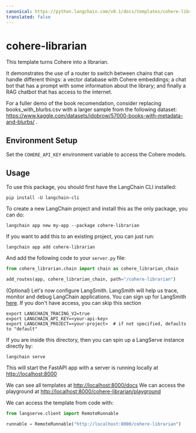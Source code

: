 ```yaml
---
canonical: https://python.langchain.com/v0.1/docs/templates/cohere-librarian
translated: false
---
```


# cohere-librarian

This template turns Cohere into a librarian.

It demonstrates the use of a router to switch between chains that can handle different things: a vector database with Cohere embeddings; a chat bot that has a prompt with some information about the library; and finally a RAG chatbot that has access to the internet.

For a fuller demo of the book recomendation, consider replacing books_with_blurbs.csv with a larger sample from the following dataset: https://www.kaggle.com/datasets/jdobrow/57000-books-with-metadata-and-blurbs/ .

## Environment Setup

Set the `COHERE_API_KEY` environment variable to access the Cohere models.

## Usage

To use this package, you should first have the LangChain CLI installed:

```shell
pip install -U langchain-cli
```

To create a new LangChain project and install this as the only package, you can do:

```shell
langchain app new my-app --package cohere-librarian
```

If you want to add this to an existing project, you can just run:

```shell
langchain app add cohere-librarian
```

And add the following code to your `server.py` file:

```python
from cohere_librarian.chain import chain as cohere_librarian_chain

add_routes(app, cohere_librarian_chain, path="/cohere-librarian")
```

(Optional) Let's now configure LangSmith.
LangSmith will help us trace, monitor and debug LangChain applications.
You can sign up for LangSmith [here](https://smith.langchain.com/).
If you don't have access, you can skip this section

```shell
export LANGCHAIN_TRACING_V2=true
export LANGCHAIN_API_KEY=<your-api-key>
export LANGCHAIN_PROJECT=<your-project>  # if not specified, defaults to "default"
```

If you are inside this directory, then you can spin up a LangServe instance directly by:

```shell
langchain serve
```

This will start the FastAPI app with a server is running locally at
[http://localhost:8000](http://localhost:8000)

We can see all templates at [http://localhost:8000/docs](http://localhost:8000/docs)
We can access the playground at [http://localhost:8000/cohere-librarian/playground](http://localhost:8000/cohere-librarian/playground)

We can access the template from code with:

```python
from langserve.client import RemoteRunnable

runnable = RemoteRunnable("http://localhost:8000/cohere-librarian")
```